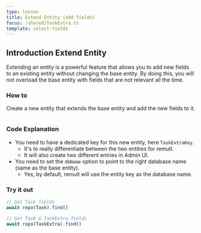 ```yaml
---
type: lesson
title: Extend Entity (add fields)
focus: /shared/TaskExtra.ts
template: select-fields
---
```


## Introduction Extend Entity

Extending an entity is a powerful feature that allows you to add new fields to an existing entity without changing the base entity.
By doing this, you will not overload the base entity with fields that are not relevant all the time.

### How to

Create a new entity that extends the base entity and add the new fields to it.

```file:/shared/TaskExtra.ts title="shared/TaskExtra.ts"

```

### Code Explanation

- You need to have a dedicated key for this new entity, here `TaskExtraKey`.
  - It's to really differentiate between the two entities for remult.
  - It will also create two different entries in Admin UI.
- You need to set the `dbName` option to point to the right database name (same as the base entity).
  - Yes, by default, remult will use the entity key as the database name.

### Try it out

```ts
// Get Task fields
await repo(Task).find()

// Get Task & TaskExtra fields
await repo(TaskExtra).find()
```
